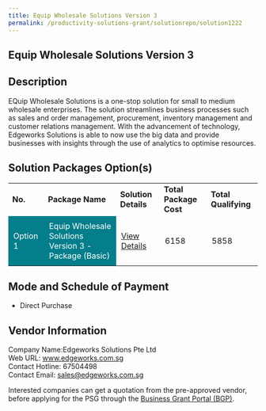 ```yaml
---
title: Equip Wholesale Solutions Version 3
permalink: /productivity-solutions-grant/solutionrepo/solution1222
---
```


## Equip Wholesale Solutions Version 3

## Description

EQuip Wholesale Solutions is a one-stop solution for small to medium wholesale enterprises. 
The solution streamlines business processes such as sales and order management, procurement, inventory management and customer relations management. 
With the advancement of technology, Edgeworks Solutions is able to now use the big data and provide businesses with insights through the use of analytics to optimise resources.

## Solution Packages Option(s)

<table>
<tr>
<td><b>No.</b></td>
<td><b>Package Name</b></td>
<td><b>Solution Details</b></td>
<td><b>Total Package Cost</b></td>
<td><b>Total Qualifying</b></td>
</tr>
<tr>
<td style='padding: 10px; background-color: #037E8A; color: #FFFFFF;'>Option 1</td>
<td style='padding: 10px; background-color: #037E8A; color: #FFFFFF;'>Equip Wholesale Solutions Version 3 - Package (Basic)</td>
<td style='padding: 10px;'><a href='https://www.gobusiness.gov.sg/images/psg/Desensitised_Edgeworks_Annex_3_CR_wef_5_Oct_2020_Part_1.pdf' target='_blank'>View Details</a></td>
<td style='padding: 10px;'>6158</td>
<td style='padding: 10px;'>5858</td>
</tr>
</table>

## Mode and Schedule of Payment

 - Direct Purchase

## Vendor Information

 Company Name:Edgeworks Solutions Pte Ltd <br>Web URL: www.edgeworks.com.sg <br>Contact Hotline: 67504498 <br>Contact Email: sales@edgeworks.com.sg <br>

Interested companies can get a quotation from the pre-approved vendor, before applying for the PSG through the <a href='https://www.businessgrants.gov.sg/' target='_blank' rel='noopener'>Business Grant Portal (BGP)</a>.

<script src="/jquery/resize-tables.js"></script>
